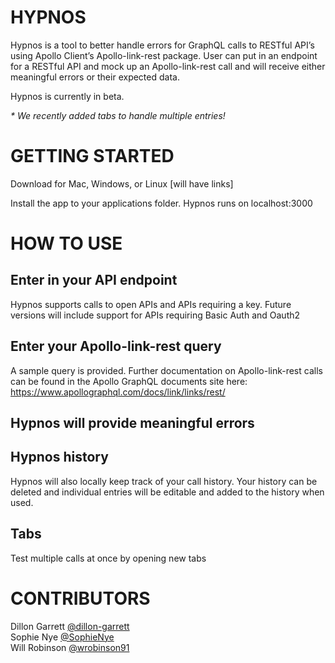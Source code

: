 # HYPNOS

Hypnos is a tool to better handle errors for GraphQL calls to RESTful API’s using Apollo Client’s Apollo-link-rest package. User can put in an endpoint for a RESTful API and mock up an Apollo-link-rest call and will receive either meaningful errors or their expected data. 

Hypnos is currently in beta.

*\* We recently added tabs to handle multiple entries!* 

# GETTING STARTED

Download for Mac, Windows, or Linux [will have links]

Install the app to your applications folder. Hypnos runs on localhost:3000

# HOW TO USE

## Enter in your API endpoint

Hypnos supports calls to open APIs and APIs requiring a key. Future versions will include support for APIs requiring Basic Auth and Oauth2



## Enter your Apollo-link-rest query

A sample query is provided. Further documentation on Apollo-link-rest calls can be found in the Apollo GraphQL documents site here: <https://www.apollographql.com/docs/link/links/rest/>


## Hypnos will provide meaningful errors



## Hypnos history

Hypnos will also locally keep track of your call history. Your history can be deleted and individual entries will be editable and added to the history when used. 

## Tabs

Test multiple calls at once by opening new tabs


# CONTRIBUTORS

Dillon Garrett [@dillon-garrett](https://github.com/dillon-garrett)\
Sophie Nye [@SophieNye](https://github.com/SophieNye)\
Will Robinson [@wrobinson91](https://github.com/wrobinson91)
